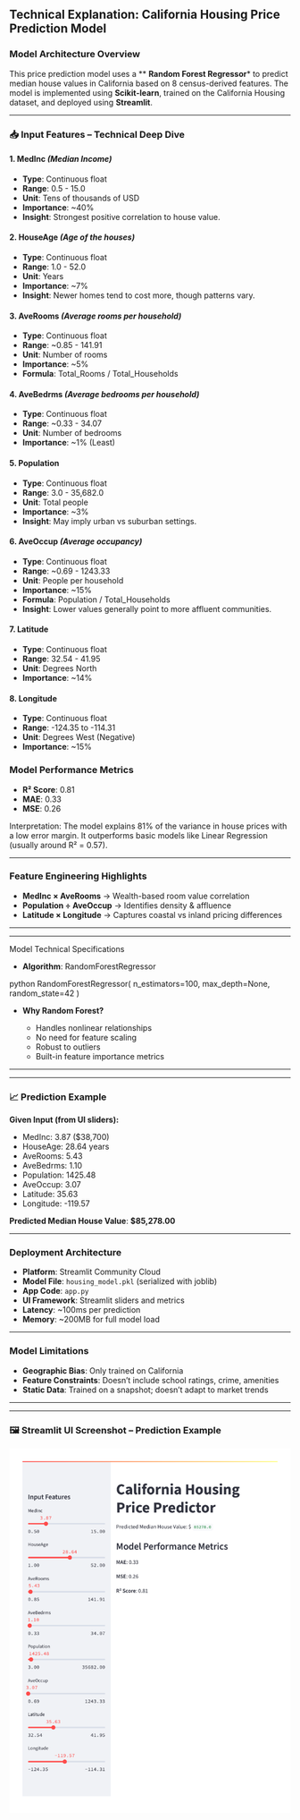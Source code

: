 ## Technical Explanation: California Housing Price Prediction Model

###  Model Architecture Overview

This price prediction model uses a ** **Random Forest Regressor*** to predict median house values in California based on 8 census-derived features. The model is implemented using **Scikit-learn**, trained on the California Housing dataset, and deployed using **Streamlit**.

---

### 📥 Input Features – Technical Deep Dive

#### 1. **MedInc** *(Median Income)*

* **Type**: Continuous float
* **Range**: 0.5 - 15.0
* **Unit**: Tens of thousands of USD
* **Importance**: \~40%
* **Insight**: Strongest positive correlation to house value.

#### 2. **HouseAge** *(Age of the houses)*

* **Type**: Continuous float
* **Range**: 1.0 - 52.0
* **Unit**: Years
* **Importance**: \~7%
* **Insight**: Newer homes tend to cost more, though patterns vary.

#### 3. **AveRooms** *(Average rooms per household)*

* **Type**: Continuous float
* **Range**: \~0.85 - 141.91
* **Unit**: Number of rooms
* **Importance**: \~5%
* **Formula**: Total\_Rooms / Total\_Households

#### 4. **AveBedrms** *(Average bedrooms per household)*

* **Type**: Continuous float
* **Range**: \~0.33 - 34.07
* **Unit**: Number of bedrooms
* **Importance**: \~1% (Least)

#### 5. **Population**

* **Type**: Continuous float
* **Range**: 3.0 - 35,682.0
* **Unit**: Total people
* **Importance**: \~3%
* **Insight**: May imply urban vs suburban settings.

#### 6. **AveOccup** *(Average occupancy)*

* **Type**: Continuous float
* **Range**: \~0.69 - 1243.33
* **Unit**: People per household
* **Importance**: \~15%
* **Formula**: Population / Total\_Households
* **Insight**: Lower values generally point to more affluent communities.

#### 7. **Latitude**

* **Type**: Continuous float
* **Range**: 32.54 - 41.95
* **Unit**: Degrees North
* **Importance**: \~14%

#### 8. **Longitude**

* **Type**: Continuous float
* **Range**: -124.35 to -114.31
* **Unit**: Degrees West (Negative)
* **Importance**: \~15%


### Model Performance Metrics

* **R² Score**: 0.81
* **MAE**: 0.33
* **MSE**: 0.26

Interpretation: The model explains 81% of the variance in house prices with a low error margin. It outperforms basic models like Linear Regression (usually around R² = 0.57).

---

###  Feature Engineering Highlights

* **MedInc × AveRooms** → Wealth-based room value correlation
* **Population ÷ AveOccup** → Identifies density & affluence
* **Latitude × Longitude** → Captures coastal vs inland pricing differences

---
---

Model Technical Specifications 

* **Algorithm**: RandomForestRegressor

python
RandomForestRegressor(
    n_estimators=100,
    max_depth=None,
    random_state=42
)


* **Why Random Forest?**

  * Handles nonlinear relationships
  * No need for feature scaling
  * Robust to outliers
  * Built-in feature importance metrics

---




---

### 📈 Prediction Example

**Given Input (from UI sliders):**

* MedInc: 3.87 (\$38,700)
* HouseAge: 28.64 years
* AveRooms: 5.43
* AveBedrms: 1.10
* Population: 1425.48
* AveOccup: 3.07
* Latitude: 35.63
* Longitude: -119.57

**Predicted Median House Value**: **\$85,278.00**

---

###  Deployment Architecture

* **Platform**: Streamlit Community Cloud
* **Model File**: `housing_model.pkl` (serialized with joblib)
* **App Code**: `app.py`
* **UI Framework**: Streamlit sliders and metrics
* **Latency**: \~100ms per prediction
* **Memory**: \~200MB for full model load

---

###  Model Limitations

* **Geographic Bias**: Only trained on California
* **Feature Constraints**: Doesn’t include school ratings, crime, amenities
* **Static Data**: Trained on a snapshot; doesn’t adapt to market trends

---
---

### 🖼️ Streamlit UI Screenshot – Prediction Example

![California Housing Price Prediction Streamlit UI](./housing_price_predictor_page_1.png)


